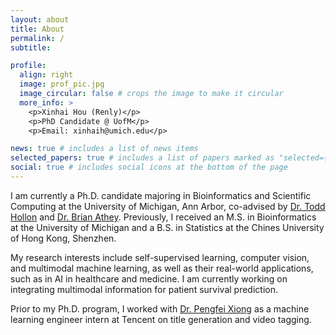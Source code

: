 ```yaml
---
layout: about
title: About
permalink: /
subtitle:

profile:
  align: right
  image: prof_pic.jpg
  image_circular: false # crops the image to make it circular
  more_info: >
    <p>Xinhai Hou (Renly)</p>
    <p>PhD Candidate @ UofM</p>
    <p>Email: xinhaih@umich.edu</p>

news: true # includes a list of news items
selected_papers: true # includes a list of papers marked as "selected={true}"
social: true # includes social icons at the bottom of the page
---
```


I am currently a Ph.D. candidate majoring in Bioinformatics and Scientific Computing at the University of Michigan, Ann Arbor, co-advised by [Dr. Todd Hollon](https://scholar.google.com/citations?user=37OCG3gAAAAJ&hl=en) and [Dr. Brian Athey](https://medicine.umich.edu/dept/psychiatry/brian-d-athey-phd). Previously, I received an M.S. in Bioinformatics at the University of Michigan and a B.S. in Statistics at the Chines University of Hong Kong, Shenzhen.

My research interests include self-supervised learning, computer vision, and multimodal machine learning, as well as their real-world applications, such as in AI in healthcare and medicine. I am currently working on integrating multimodal information for patient survival prediction.

Prior to my Ph.D. program, I worked with [Dr. Pengfei Xiong](https://scholar.google.com/citations?user=ctLbu3IAAAAJ&hl=zh-CN) as a machine learning engineer intern at Tencent on title generation and video tagging.
